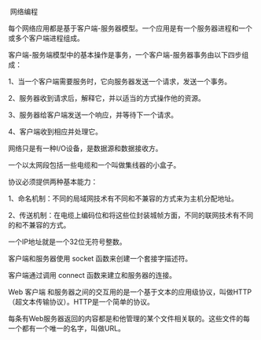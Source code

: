 ​																网络编程

每个网络应用都是基于客户端-服务器模型。一个应用是有一个服务器进程和一个或多个客户端进程组成。

客户端-服务端模型中的基本操作是事务，一个客户端-服务器事务由以下四步组成：

1、当一个客户端需要服务时，它向服务器发送一个请求，发送一个事务。

2、服务器收到请求后，解释它，并以适当的方式操作他的资源。

3、服务器给客户端发送一个响应，并等待下一个请求。

4、客户端收到相应并处理它。

网络只是有一种I/O设备，是数据源和数据接收方。

一个以太网段包括一些电缆和一个叫做集线器的小盒子。

协议必须提供两种基本能力：

1、命名机制：不同的局域网技术有不同和不兼容的方式来为主机分配地址。

2、传送机制：在电缆上编码位和将这些位封装城帧方面，不同的联网技术有不同的和不兼容的方式。

一个IP地址就是一个32位无符号整数。

客户端和服务器使用 socket 函数来创建一个套接字描述符。

客户端通过调用 connect 函数来建立和服务器的连接。

Web 客户端 和服务器之间的交互用的是一个基于文本的应用级协议，叫做HTTP（超文本传输协议）。HTTP是一个简单的协议。

每条有Web服务器返回的内容都是和他管理的某个文件相关联的。这些文件的每一个都有一个唯一的名字，叫做URL。

